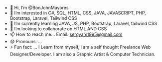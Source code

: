 - 👋 Hi, I’m @BonJohnMayores
- 👀 I’m interested in C#, SQL, HTML, CSS, JAVA, JAVASCRIPT, PHP, Bootstrap, Laravel, Tailwind CSS
- 🌱 I’m currently learning JAVA, JS, PHP, Bootstrap, Laravel, tailwind CSS
- 💞️ I’m looking to collaborate on HTML AND CSS
- 📫 How to reach me... Email: seroyam1995@gmail.com
- 😄 Pronouns: ...
- ⚡ Fun fact: ... I Learn from myself, i am a self thought Freelance Web Designer/Developer. I am also a Graphic Artist & Computer Technician.

<!---
JBTech05/JBTech05 is a ✨ special ✨ repository because its `README.md` (this file) appears on your GitHub profile.
You can click the Preview link to take a look at your changes.
--->
